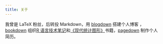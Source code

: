 ```yaml
---
title: 关于
---
```


我曾是 <span class="latex">L<span>a</span>T<span>e</span>X</span> 粉丝，后转投 Markdown，用 [blogdown](https://github.com/rstudio/blogdown) 搭建个人博客 ，[bookdown](https://github.com/rstudio/bookdown) 组织[R 语言技术笔记](https://github.com/XiangyunHuang/notesdown)和[《现代统计图形》](https://github.com/XiangyunHuang/msg)书籍，[pagedown](https://github.com/rstudio/pagedown) 制作个人简历。
